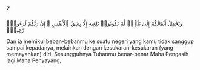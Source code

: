 ##### 7

<span class="ayah">وَتَحْمِلُ أَثْقَالَكُمْ إِلَىٰ بَلَدٍۢ لَّمْ تَكُونُوا۟ بَٰلِغِيهِ إِلَّا بِشِقِّ ٱلْأَنفُسِ ۚ إِنَّ رَبَّكُمْ لَرَءُوفٌۭ رَّحِيمٌۭ</span>

<span class="ayah_translation">Dan ia memikul beban-bebanmu ke suatu negeri yang kamu tidak sanggup sampai kepadanya, melainkan dengan kesukaran-kesukaran (yang memayahkan) diri. Sesungguhnya Tuhanmu benar-benar Maha Pengasih lagi Maha Penyayang,</span>
